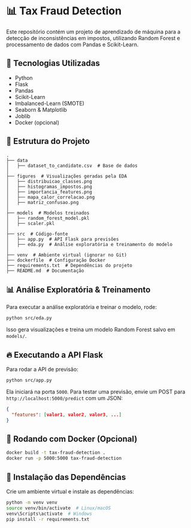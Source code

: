 # 📊 Tax Fraud Detection

Este repositório contém um projeto de aprendizado de máquina para a detecção de inconsistências em impostos, utilizando Random Forest e processamento de dados com Pandas e Scikit-Learn.

## 🚀 Tecnologias Utilizadas
- Python
- Flask
- Pandas
- Scikit-Learn
- Imbalanced-Learn (SMOTE)
- Seaborn & Matplotlib
- Joblib
- Docker (opcional)

## 📂 Estrutura do Projeto
```
.
├── data
│   ├── dataset_to_candidate.csv  # Base de dados
│
├── figures  # Visualizações geradas pela EDA
│   ├── distribuicao_classes.png
│   ├── histogramas_impostos.png
│   ├── importancia_features.png
│   ├── mapa_calor_correlacao.png
│   ├── matriz_confusao.png
│
├── models  # Modelos treinados
│   ├── random_forest_model.pkl
│   ├── scaler.pkl
│
├── src  # Código-fonte
│   ├── app.py  # API Flask para previsões
│   ├── eda.py  # Análise exploratória e treinamento do modelo
│
├── venv  # Ambiente virtual (ignorar no Git)
├── dockerfile  # Configuração Docker
├── requirements.txt  # Dependências do projeto
├── README.md  # Documentação
```

## 📊 Análise Exploratória & Treinamento
Para executar a análise exploratória e treinar o modelo, rode:
```bash
python src/eda.py
```
Isso gera visualizações e treina um modelo Random Forest salvo em `models/`.

## 🔥 Executando a API Flask
Para rodar a API de previsão:
```bash
python src/app.py
```
Ela iniciará na porta `5000`. Para testar uma previsão, envie um POST para `http://localhost:5000/predict` com um JSON:
```json
{
  "features": [valor1, valor2, valor3, ...]
}
```

## 🐳 Rodando com Docker (Opcional)
```bash
docker build -t tax-fraud-detection .
docker run -p 5000:5000 tax-fraud-detection
```

## 📌 Instalação das Dependências
Crie um ambiente virtual e instale as dependências:
```bash
python -m venv venv
source venv/bin/activate  # Linux/macOS
venv\Scripts\activate  # Windows
pip install -r requirements.txt
```
